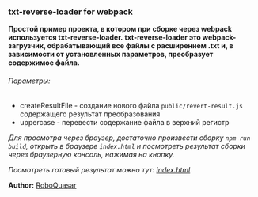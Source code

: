 ### txt-reverse-loader for webpack

**Простой пример проекта, в котором при сборке через webpack используется txt-reverse-loader.**
**txt-reverse-loader это webpack-загрузчик, обрабатывающий все файлы с расширением .txt и,
в зависимости от установленных параметров, преобразует содержимое файла.**
###### Параметры:

* createResultFile - создание нового файла `public/revert-result.js` содержащего результат преобразования
* uppercase - перевести содержание файла в верхний регистр

*Для просмотра через браузер, достаточно произвести сборку `npm run build`, открыть в браузере `index.html` и
посмотреть результат сборки через браузерную консоль, нажимая на кнопку.*


*Посмотреть готовый результат можно тут: [index.html](https://roboquasar.github.io/txt-loader-webpack/)*


**Author:** [RoboQuasar](https://github.com/RoboQuasar)
